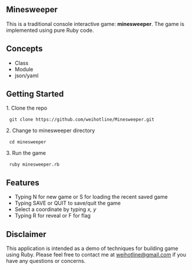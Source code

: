 ## Minesweeper
This is a traditional console interactive game: **minesweeper**. The game is implemented using pure Ruby code.

## Concepts
* Class
* Module
* json/yaml

## Getting Started
<p>
1. Clone the repo
<pre> <code>git clone https://github.com/weihotline/Minesweeper.git
</code></pre>
2. Change to minesweeper directory
<pre> <code>cd minesweeper
</code></pre>
3. Run the game
<pre> <code>ruby minesweeper.rb
</code></pre>
</p>

## Features
* Typing N for new game or S for loading the recent saved game
* Typing SAVE or QUIT to save/quit the game
* Select a coordinate by typing *x, y*
* Typing R for reveal or F for flag

## Disclaimer
This application is intended as a demo of techniques for building game using Ruby. Please feel free to contact me at <weihotline@gmail.com> if you have any questions or concerns.

